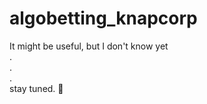 # algobetting_knapcorp

It might be useful, but I don't know yet<br />
.<br />
.<br />
.<br />
stay tuned. 👀
